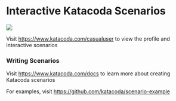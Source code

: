 # Interactive Katacoda Scenarios

[![](http://shields.katacoda.com/katacoda/casualuser/count.svg)](https://www.katacoda.com/casualuser "Get your profile on Katacoda.com")

Visit https://www.katacoda.com/casualuser to view the profile and interactive scenarios

### Writing Scenarios
Visit https://www.katacoda.com/docs to learn more about creating Katacoda scenarios

For examples, visit https://github.com/katacoda/scenario-example
